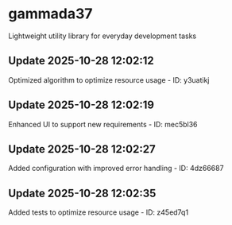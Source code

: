 # gammada37
Lightweight utility library for everyday development tasks

## Update 2025-10-28 12:02:12
Optimized algorithm to optimize resource usage - ID: y3uatikj


## Update 2025-10-28 12:02:19
Enhanced UI to support new requirements - ID: mec5bl36


## Update 2025-10-28 12:02:27
Added configuration with improved error handling - ID: 4dz66687


## Update 2025-10-28 12:02:35
Added tests to optimize resource usage - ID: z45ed7q1

